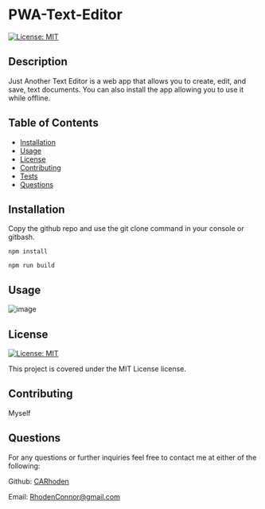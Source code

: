 # PWA-Text-Editor

  [![License: MIT](https://img.shields.io/badge/License-MIT-yellow.svg)](https://opensource.org/licenses/MIT)

  ## Description
  
Just Another Text Editor is a web app that allows you to create, edit, and save, text documents. You can also install the app allowing you to use it while offline.

  ## Table of Contents

  - [Installation](#installation)
  - [Usage](#usage)
  - [License](#license)
  - [Contributing](#contributing)
  - [Tests](#tests)
  - [Questions](#questions)

  ## Installation

  Copy the github repo and use the git clone command in your console or gitbash.

  ` npm install `

  ` npm run build `

  ## Usage

  ![image](https://github.com/CARhoden/PWA-Text-Editor/assets/101947931/2344e5cd-1c85-4a70-99f4-f07c9304156f)

  
  ## License

[![License: MIT](https://img.shields.io/badge/License-MIT-yellow.svg)](https://opensource.org/licenses/MIT)

This project is covered under the MIT License license.

  ## Contributing

  Myself

  ## Questions

  For any questions or further inquiries feel free to contact me at either of the following:
  
  Github: [CARhoden](https://github.com/CARhoden)

  Email: <RhodenConnor@gmail.com>